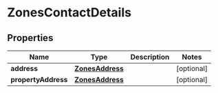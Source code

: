 

# ZonesContactDetails


## Properties

Name | Type | Description | Notes
------------ | ------------- | ------------- | -------------
**address** | [**ZonesAddress**](ZonesAddress.md) |  |  [optional]
**propertyAddress** | [**ZonesAddress**](ZonesAddress.md) |  |  [optional]



